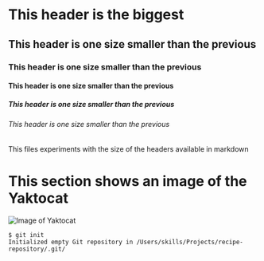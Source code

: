 # This header is the biggest 
## This header is one size smaller than the previous
### This header is one size smaller than the previous
#### This header is one size smaller than the previous
##### This header is one size smaller than the previous
###### This header is one size smaller than the previous

This files experiments with the size of the headers available in markdown

# This section shows an image of the Yaktocat
![Image of Yaktocat](https://octodex.github.com/images/yaktocat.png)

```
$ git init
Initialized empty Git repository in /Users/skills/Projects/recipe-repository/.git/
```
